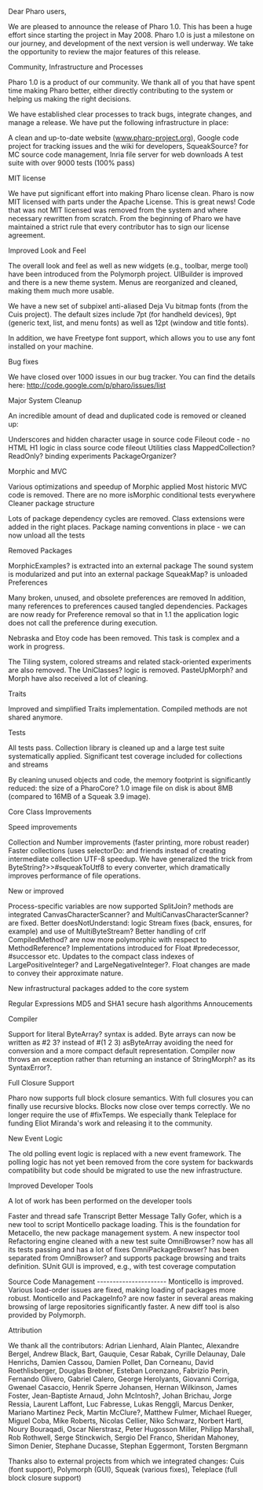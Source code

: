 Dear Pharo users,

We are pleased to announce the release of Pharo 1.0. This has been a huge effort since starting the project in May 2008. Pharo 1.0 is just a milestone on our journey, and development of the next version is well underway. We take the opportunity to review the major features of this release.

Community, Infrastructure and Processes

Pharo 1.0 is a product of our community. We thank all of you that have spent time making Pharo better, either directly contributing to the system or helping us making the right decisions.

 

We have established clear processes to track bugs, integrate changes, and manage a release. We have put the following infrastructure in place:

A clean and up-to-date website (www.pharo-project.org),
Google code project for tracking issues and the wiki for developers,
SqueakSource? for MC source code management,
Inria file server for web downloads
A test suite with over 9000 tests (100% pass)
 

MIT license

We have put significant effort into making Pharo license clean. Pharo is now MIT licensed with parts under the Apache License. This is great news! Code that was not MIT licensed was removed from the system and where necessary rewritten from scratch. From the beginning of Pharo we have maintained a strict rule that every contributor has to sign our license agreement.

 

Improved Look and Feel

The overall look and feel as well as new widgets (e.g., toolbar, merge tool) have been introduced from the Polymorph project. UIBuilder is improved and there is a new theme system. Menus are reorganized and cleaned, making them much more usable.

 

We have a new set of subpixel anti-aliased Deja Vu bitmap fonts (from the Cuis project). The default sizes include 7pt (for handheld devices), 9pt (generic text, list, and menu fonts) as well as 12pt (window and title fonts).

In addition, we have Freetype font support, which allows you to use any font installed on your machine.

Bug fixes

We have closed over 1000 issues in our bug tracker. You can find the details here: http://code.google.com/p/pharo/issues/list

 

Major System Cleanup

An incredible amount of dead and duplicated code is removed or cleaned up:

Underscores and hidden character usage in source code
Fileout code - no HTML H1 logic in class source code fileout
Utilities class
MappedCollection?
ReadOnly? binding experiments
PackageOrganizer?
 

Morphic and MVC

Various optimizations and speedup of Morphic applied
Most historic MVC code is removed. There are no more isMorphic conditional tests everywhere
Cleaner package structure

Lots of package dependency cycles are removed. Class extensions were added in the right places.
Package naming conventions in place - we can now unload all the tests
 

Removed Packages

MorphicExamples? is extracted into an external package
The sound system is modularized and put into an external package
SqueakMap? is unloaded
Preferences

Many broken, unused, and obsolete preferences are removed
In addition, many references to preferences caused tangled dependencies. Packages are now ready for Preference removal so that in 1.1 the application logic does not call the preference during execution.
 

Nebraska and Etoy code has been removed. This task is complex and a work in progress.

The Tiling system, colored streams and related stack-oriented experiments are also removed.
The UniClasses? logic is removed. PasteUpMorph? and Morph have also received a lot of cleaning.
 

Traits

Improved and simplified Traits implementation.
Compiled methods are not shared anymore.
 

Tests

All tests pass.
Collection library is cleaned up and a large test suite systematically applied.
Significant test coverage included for collections and streams
 

By cleaning unused objects and code, the memory footprint is significantly reduced: the size of a PharoCore? 1.0 image file on disk is about 8MB (compared to 16MB of a Squeak 3.9 image).

Core Class Improvements

 

Speed improvements

Collection and Number improvements (faster printing, more robust reader)
Faster collections (uses selectorDo: and friends instead of creating intermediate collection
UTF-8 speedup. We have generalized the trick from ByteString?>>#squeakToUtf8 to every converter, which dramatically improves performance of file operations.
 

New or improved

Process-specific variables are now supported
SplitJoin? methods are integrated
CanvasCharacterScanner? and MultiCanvasCharacterScanner? are fixed.
Better doesNotUnderstand: logic
Stream fixes (back, ensures, for example) and use of MultiByteStream?
Better handling of crlf
CompiledMethod? are now more polymorphic with respect to MethodReference?
Implementations introduced for Float #predecessor, #successor etc. Updates to the compact class indexes of LargePositiveInteger? and LargeNegativeInteger?.
Float changes are made to convey their approximate nature.
 

New infrastructural packages added to the core system

Regular Expressions
MD5 and SHA1 secure hash algorithms
Annoucements
 

Compiler

Support for literal ByteArray? syntax is added. Byte arrays can now be written as #2 3? instead of #(1 2 3) asByteArray avoiding the need for conversion and a more compact default representation.
Compiler now throws an exception rather than returning an instance of StringMorph? as its SyntaxError?.
 

Full Closure Support

Pharo now supports full block closure semantics. With full closures you can finally use recursive blocks. Blocks now close over temps correctly. We no longer require the use of #fixTemps. We especially thank Teleplace for funding Eliot Miranda's work and releasing it to the community.

 

New Event Logic

The old polling event logic is replaced with a new event framework. The polling logic has not yet been removed from the core system for backwards compatibility but code should be migrated to use the new infrastructure.

 

Improved Developer Tools

A lot of work has been performed on the developer tools

Faster and thread safe Transcript
Better Message Tally
Gofer, which is a new tool to script Monticello package loading. This is the foundation for Metacello, the new package management system.
A new inspector tool
Refactoring engine cleaned with a new test suite
OmniBrowser? now has all its tests passing and has a lot of fixes
OmniPackageBrowser? has been separated from OmniBrowser? and supports package browsing and traits definition.
SUnit GUI is improved, e.g., with test coverage computation
 

Source Code Management ---------------------- Monticello is improved. Various load-order issues are fixed, making loading of packages more robust. Monticello and PackageInfo? are now faster in several areas making browsing of large repositories significantly faster. A new diff tool is also provided by Polymorph.

Attribution

We thank all the contributors: Adrian Lienhard, Alain Plantec, Alexandre Bergel, Andrew Black, Bart, Gauquie, Cesar Rabak, Cyrille Delaunay, Dale Henrichs, Damien Cassou, Damien Pollet, Dan Corneanu, David Roethlisberger, Douglas Brebner, Esteban Lorenzano, Fabrizio Perin, Fernando Olivero, Gabriel Calero, George Herolyants, Giovanni Corriga, Gwenael Casaccio, Henrik Sperre Johansen, Hernan Wilkinson, James Foster, Jean-Baptiste Arnaud, John McIntosh?, Johan Brichau, Jorge Ressia, Laurent Laffont, Luc Fabresse, Lukas Renggli, Marcus Denker, Mariano Martinez Peck, Martin McClure?, Matthew Fulmer, Michael Rueger, Miguel Coba, Mike Roberts, Nicolas Cellier, Niko Schwarz, Norbert Hartl, Noury Bouraqadi, Oscar Nierstrasz, Peter Hugosson Miller, Philipp Marshall, Rob Rothwell, Serge Stinckwich, Sergio Del Franco, Sheridan Mahoney, Simon Denier, Stephane Ducasse, Stephan Eggermont, Torsten Bergmann

 

Thanks also to external projects from which we integrated changes: Cuis (font support), Polymorph (GUI), Squeak (various fixes), Teleplace (full block closure support)